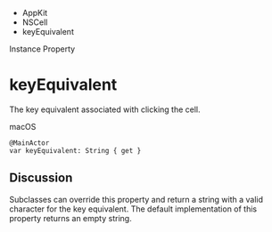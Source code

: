 

- AppKit
- NSCell
-  keyEquivalent 

Instance Property

# keyEquivalent

The key equivalent associated with clicking the cell.

macOS

``` source
@MainActor
var keyEquivalent: String { get }
```

## Discussion

Subclasses can override this property and return a string with a valid character for the key equivalent. The default implementation of this property returns an empty string.

